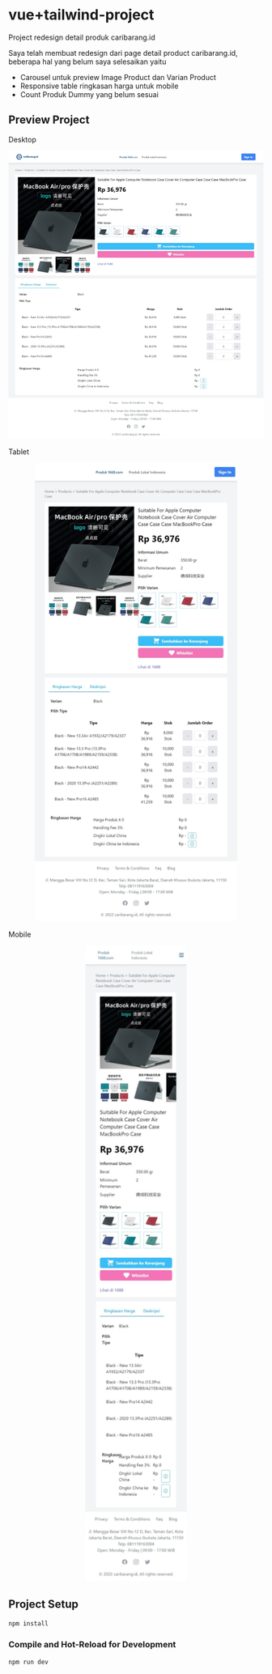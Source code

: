 # vue+tailwind-project

Project redesign detail produk caribarang.id

Saya telah membuat redesign dari page detail product caribarang.id, beberapa hal yang belum saya selesaikan yaitu
- Carousel untuk preview Image Product dan Varian Product
- Responsive table ringkasan harga untuk mobile
- Count Produk Dummy yang belum sesuai
  
## Preview Project
Desktop
<div align="center">
  <img src="./src/assets/desktop.jpeg" width="600"/>
</div>

Tablet
<div align="center">
  <img src="./src/assets/tablet.jpeg" width="400"/>
</div>

Mobile
<div align="center">
  <img src="./src/assets/mobile.jpeg" width="200"/>
</div>

## Project Setup

```sh
npm install
```

### Compile and Hot-Reload for Development

```sh
npm run dev
```
